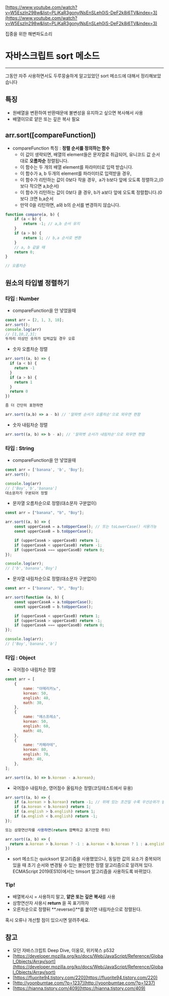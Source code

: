[https://www.youtube.com/watch?v=W5EszIn298w&list=PLjKaR3gonylNsEnSLeh0iS-DeF2k8i6TV&index=3](https://www.youtube.com/watch?v=W5EszIn298w&list=PLjKaR3gonylNsEnSLeh0iS-DeF2k8i6TV&index=3)

집중을 위한 해변파도소리

# 자바스크립트 sort 메소드

---

그동안 자주 사용하면서도 두루뭉술하게 알고있었던 sort 메소드에 대해서 정리해보았습니다

## 특징

- 원배열을 변환하여 반환때문에 불변성을 유지하고 싶으면 복사해서 사용
- 배열이므로 얕은 또는 깊은 복사 필요

## **arr.sort([compareFunction])**

- compareFunction 특징 : **정렬 순서를 정의하는 함수**
  - 이 값이 생략되면, 배열의 element들은 문자열로 취급되어, 유니코드 값 순서대로 **오름차순** 정렬됩니다.
  - 이 함수는 두 개의 배열 element를 파라미터로 입력 받습니다.
  - 이 함수가 a, b 두개의 element를 파라미터로 입력받을 경우,
  - 이 함수가 리턴하는 값이 0보다 작을 경우,  a가 b보다 앞에 오도록 정렬하고,(0보다 작으면 a,b순서)
  - 이 함수가 리턴하는 값이 0보다 클 경우, b가 a보다 앞에 오도록 정렬합니다.(0보다 크면 b,a순서
  - 만약 0을 리턴하면, a와 b의 순서를 변경하지 않습니다.

```jsx
function compare(a, b) {
	if (a < b) {
		return -1; // a,b 순서 유지
	}
	if (a > b) {
		return 1; // b,a 순서로 변환
	}
	// a, b 같을 때
	return 0;
}

// 오름차순
```

## 원소의 타입별 정렬하기

### 타입 : Number

- compareFunction을 안 넣었을때

```jsx
const arr = [2, 1, 3, 10];
arr.sort();
console.log(arr)
// [1,10,2,3];
두자리 이상인 숫자가 입력값일 경우 오류
```

- 숫자 오름차순 정렬

```jsx
arr.sort((a, b) => {
  if (a < b) {
    return -1
  }
  if (a > b) {
    return 1
  }
  return 0
})

좀 더 간단히 표현하면

arr.sort((a,b) => a - b) // '알파벳 순서가 오름차순'으로 외우면 편함
```

- 숫자 내림차순 정렬

```jsx
arr.sort((a, b) => b - a); // '알파벳 순서가 내림차순'으로 외우면 편함
```

### 타입 : String

- compareFunction을 안 넣었을때

```jsx
const arr = ['banana', 'b', 'Boy'];
arr.sort();

console.log(arr)
// ['Boy','b','banana']
대소문자가 구분되어 정렬
```

- 문자열 오름차순으로 정렬(대소문자 구분없이)

```jsx
const arr = ["banana", "b", "Boy"];

arr.sort((a, b) => {
	const upperCaseA = a.toUpperCase(); // 또는 toLowerCase() 사용가능
	const upperCaseB = b.toUpperCase();

	if (upperCaseA > upperCaseB) return 1;
	if (upperCaseA < upperCaseB) return -1;
	if (upperCaseA === upperCaseB) return 0;
});

console.log(arr);
// ['b','banana','Boy']
```

- 문자열 내림차순으로 정렬(대소문자 구분없이)

```jsx
const arr = ["banana", "b", "Boy"];

arr.sort(function (a, b) {
	const upperCaseA = a.toUpperCase();
	const upperCaseB = b.toUpperCase();

	if (upperCaseA < upperCaseB) return 1;
	if (upperCaseA > upperCaseB) return -1;
	if (upperCaseA === upperCaseB) return 0;
});

console.log(arr);
// ['Boy','banana','b']
```

### 타입 : Object

- 국어점수 내림차순 정렬

```jsx
const arr = [
	{
		name: "아메리카노",
		korean: 50,
		english: 40,
		math: 30,
	},
	{
		name: "에스프레소",
		korean: 50,
		english: 60,
		math: 40,
	},
	{
		name: "카페라테",
		korean: 80,
		english: 70,
		math: 40,
	},
];

arr.sort((a, b) => b.korean - a.korean);
```

- 국어점수 내림차순, 영어점수 올림차순 정렬(코딩테스트에서 유용)

```jsx
arr.sort((a, b) => {
	if (a.korean > b.korean) return -1; // 위에 있는 조건일 수록 우선순위가 높음
	if (a.korean < b.korean) return 1;
	if (a.english > b.english) return 1;
	if (a.english < b.english) return -1;
});

또는 삼항연산자를 사용하면(return 깜빡하고 표기안함 주의)

arr.sort((a, b) => {
  return a.korean > b.korean ? -1 : a.korean < b.korean ? 1 : a.english < b.english ? -1 : a.english > b.english ? 1 : 0
})
```

- sort 메소드는 quicksort 알고리즘을 사용했었으나, 동일한 값의 요소가 중복되어 있을 때 초기 순서와 변경될 수 있는 불안정한 정렬 알고리즘으로 알려져 있다. ECMAScript 2019(ES10)에서는 timsort 알고리즘을 사용하도록 바뀌었다.

### Tip!

- 배열복사시 = 사용하지 말고, **얕은 또는 깊은 복사**를 사용
- 삼항연산자 사용시 **return** 을 꼭 표기하자
- 오른차순으로 정렬뒤 **.reverse()**를 붙이면 내림차순으로 정렬된다.

혹시 오류나 개선할 점이 있으시면 알려주세요.

## 참고

- 모던 자바스크립트 Deep Dive, 이웅모, 위키북스 p532
- [https://developer.mozilla.org/ko/docs/Web/JavaScript/Reference/Global_Objects/Array/sort](https://developer.mozilla.org/ko/docs/Web/JavaScript/Reference/Global_Objects/Array/sort)
- [https://fluorite94.tistory.com/220](https://fluorite94.tistory.com/220)
- [http://yoonbumtae.com/?p=1237](http://yoonbumtae.com/?p=1237)
- [https://hianna.tistory.com/409](https://hianna.tistory.com/409)
